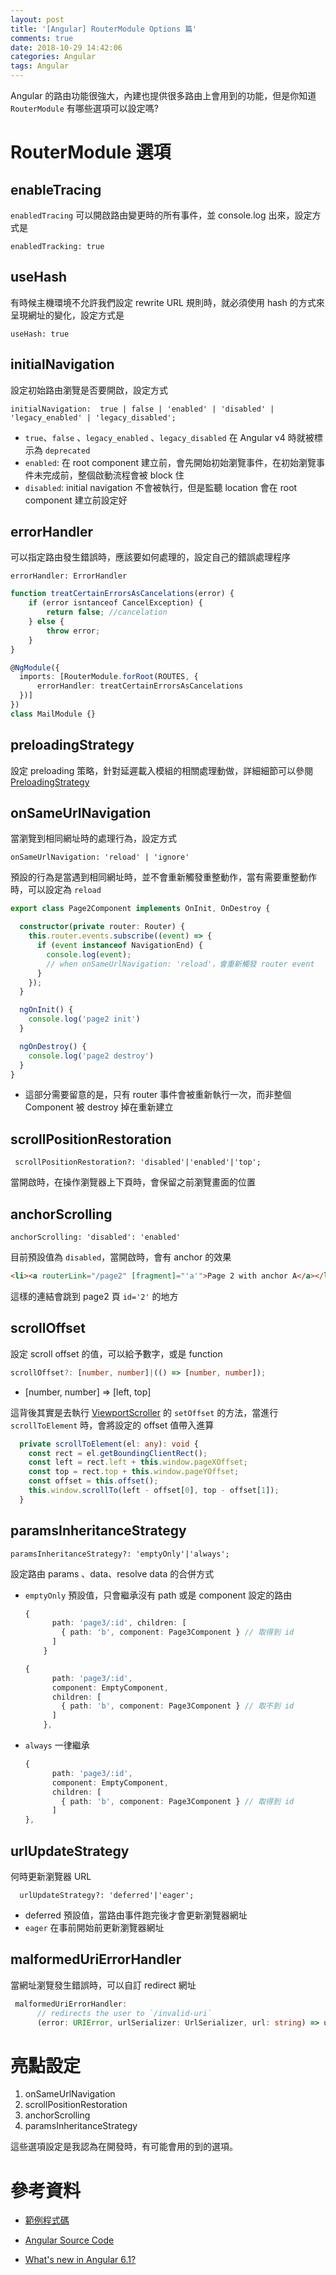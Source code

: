 ```yaml
---
layout: post
title: '[Angular] RouterModule Options 篇'
comments: true
date: 2018-10-29 14:42:06
categories: Angular
tags: Angular
---
```


Angular 的路由功能很強大，內建也提供很多路由上會用到的功能，但是你知道 `RouterModule` 有哪些選項可以設定嗎?

<!-- more -->

# RouterModule 選項

## enableTracing

`enabledTracing` 可以開啟路由變更時的所有事件，並 console.log 出來，設定方式是

`enabledTracking: true`

## useHash

有時候主機環境不允許我們設定 rewrite URL 規則時，就必須使用 hash 的方式來呈現網址的變化，設定方式是

`useHash: true`

## initialNavigation

設定初始路由瀏覽是否要開啟，設定方式

```
initialNavigation:  true | false | 'enabled' | 'disabled' | 'legacy_enabled' | 'legacy_disabled';
```

*  `true`、`false` 、`legacy_enabled` 、`legacy_disabled` 在 Angular v4 時就被標示為 `deprecated`
* `enabled`: 在 root component 建立前，會先開始初始瀏覽事件，在初始瀏覽事件未完成前，整個啟動流程會被 block 住
* `disabled`: initial navigation 不會被執行，但是監聽 location 會在 root component 建立前設定好

## errorHandler

可以指定路由發生錯誤時，應該要如何處理的，設定自己的錯誤處理程序

`errorHandler: ErrorHandler`

```typescript
function treatCertainErrorsAsCancelations(error) { 
    if (error isntanceof CancelException) {
		return false; //cancelation 
    } else {
		throw error; 
    }
}

@NgModule({
  imports: [RouterModule.forRoot(ROUTES, {
      errorHandler: treatCertainErrorsAsCancelations
  })]
})
class MailModule {}
```

## preloadingStrategy

設定 preloading 策略，針對延遲載入模組的相關處理動做，詳細細節可以參閱 [PreloadingStrategy](https://angular.io/api/router/PreloadingStrategy)

## onSameUrlNavigation

當瀏覽到相同網址時的處理行為，設定方式

`onSameUrlNavigation: 'reload' | 'ignore'`

預設的行為是當遇到相同網址時，並不會重新觸發重整動作，當有需要重整動作時，可以設定為 `reload`

```typescript
export class Page2Component implements OnInit, OnDestroy {

  constructor(private router: Router) {    
    this.router.events.subscribe((event) => {
      if (event instanceof NavigationEnd) {
        console.log(event);
        // when onSameUrlNavigation: 'reload'，會重新觸發 router event
      }
    });
  }

  ngOnInit() {
    console.log('page2 init')
  }

  ngOnDestroy() {
    console.log('page2 destroy')
  }
}
```

* 這部分需要留意的是，只有 router 事件會被重新執行一次，而非整個 Component 被 destroy 掉在重新建立

## scrollPositionRestoration

` scrollPositionRestoration?: 'disabled'|'enabled'|'top';`

當開啟時，在操作瀏覽器上下頁時，會保留之前瀏覽畫面的位置

## anchorScrolling

`anchorScrolling: 'disabled': 'enabled'`

目前預設值為 `disabled`，當開啟時，會有 anchor 的效果

```html
<li><a routerLink="/page2" [fragment]="'a'">Page 2 with anchor A</a></li>
```

這樣的連結會跳到 page2 頁 `id='2'` 的地方

## scrollOffset

設定 scroll offset 的值，可以給予數字，或是 function

```typescript
scrollOffset?: [number, number]|(() => [number, number]);
```

* [number, number] => [left, top]

這背後其實是去執行 [ViewportScroller](https://angular.io/api/common/ViewportScroller) 的 `setOffset` 的方法，當進行 `scrollToElement` 時，會將設定的 offset 值帶入進算

```typescript
  private scrollToElement(el: any): void {
    const rect = el.getBoundingClientRect();
    const left = rect.left + this.window.pageXOffset;
    const top = rect.top + this.window.pageYOffset;
    const offset = this.offset();
    this.window.scrollTo(left - offset[0], top - offset[1]);
  }
```

## paramsInheritanceStrategy

`paramsInheritanceStrategy?: 'emptyOnly'|'always';`

設定路由 params 、data、resolve data 的合併方式

* `emptyOnly` 預設值，只會繼承沒有 path 或是 component 設定的路由

  ```typescript
  {
        path: 'page3/:id', children: [
          { path: 'b', component: Page3Component } // 取得到 id
        ]
      }
  ```

  ```typescript
  {
        path: 'page3/:id', 
        component: EmptyComponent,
        children: [
          { path: 'b', component: Page3Component } // 取不到 id
        ]
      },
  ```

* `always` 一律繼承

  ```typescript
  {
        path: 'page3/:id', 
        component: EmptyComponent,
        children: [
          { path: 'b', component: Page3Component } // 取得到 id
        ]
  },
  ```

## urlUpdateStrategy

何時更新瀏覽器 URL

`  urlUpdateStrategy?: 'deferred'|'eager';`

* deferred 預設值，當路由事件跑完後才會更新瀏覽器網址
* `eager` 在事前開始前更新瀏覽器網址

## malformedUriErrorHandler

當網址瀏覽發生錯誤時，可以自訂 redirect 網址

```typescript
 malformedUriErrorHandler:
      // redirects the user to `/invalid-uri`
      (error: URIError, urlSerializer: UrlSerializer, url: string) => urlSerializer.parse('/invalid-uri')
```

# 亮點設定

1. onSameUrlNavigation
2. scrollPositionRestoration
3. anchorScrolling
4. paramsInheritanceStrategy

這些選項設定是我認為在開發時，有可能會用的到的選項。

# 參考資料

* [範例程式碼](https://stackblitz.com/edit/angular-router-option)
* [Angular Source Code](https://github.com/angular/angular/blob/master/packages/router/src/router_module.ts)

* [What's new in Angular 6.1?](https://blog.ninja-squad.com/2018/07/26/what-is-new-angular-6.1/)